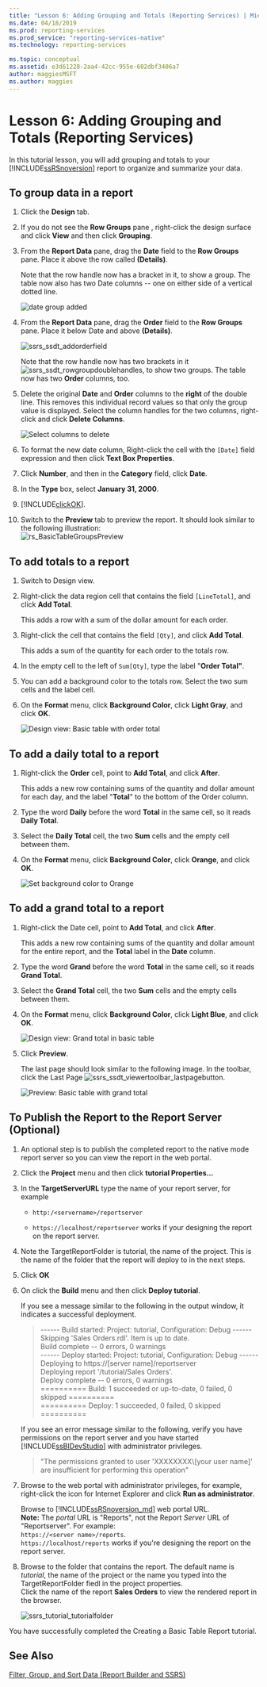 ```yaml
---
title: "Lesson 6: Adding Grouping and Totals (Reporting Services) | Microsoft Docs"
ms.date: 04/18/2019
ms.prod: reporting-services
ms.prod_service: "reporting-services-native"
ms.technology: reporting-services

ms.topic: conceptual
ms.assetid: e3d61228-2aa4-42cc-955e-602dbf3406a7
author: maggiesMSFT
ms.author: maggies
---
```


# Lesson 6: Adding Grouping and Totals (Reporting Services)

In this tutorial lesson, you will add grouping and totals to your [!INCLUDE[ssRSnoversion](../includes/ssrsnoversion-md.md)] report to organize and summarize your data.  
  
  
## <a name="bkmk_groupdata"></a>To group data in a report  
  
1.  Click the **Design** tab.  
  
2.  If you do not see the **Row Groups** pane , right-click the design surface and click **View** and then click **Grouping**.  
  
3.  From the **Report Data** pane, drag the **Date** field to the **Row Groups** pane. Place it above the row called **(Details)**.
  
    Note that the row handle now has a bracket in it, to show a group. The table now also has two Date columns -- one on either side of a vertical dotted line.  
  
    ![date group added](../reporting-services/media/rs-basictablegroups1design.png "date group added")  
  
4.  From the **Report Data** pane, drag the **Order** field to the **Row Groups** pane. Place it below Date and above **(Details)**.

    ![ssrs_ssdt_addorderfield](../reporting-services/media/ssrs-ssdt-addorderfield.png)   
  
    Note that the row handle now has two brackets in it ![ssrs_ssdt_rowgroupdoublehandles](../reporting-services/media/ssrs-ssdt-rowgroupdoublehandles.png), to show two groups. The table now has two **Order** columns, too.  
  
5.  Delete the original **Date** and **Order** columns to the **right** of the double line. This removes this individual record values so that only the group value is displayed. Select the column handles for the two columns, right-click and click **Delete Columns**.  
  
    ![Select columns to delete](../reporting-services/media/rs-basictablegroupsdeletecols.gif "Select columns to delete")  
  
6.  To format the new date column,  Right-click the cell with the `[Date]` field expression and then click **Text Box Properties**.  
  
7.  Click **Number**, and then in the **Category** field, click **Date**.  
  
8.  In the **Type** box, select **January 31, 2000**.  
  
9.  [!INCLUDE[clickOK](../includes/clickok-md.md)].  
  
10.  Switch to the **Preview** tab to preview the report. It should look similar to the following illustration:  
    ![rs_BasicTableGroupsPreview](../reporting-services/media/rs-basictablegroupspreview.png) 
  
## <a name="bkmk_addtotals"></a>To add totals to a report  
  
1.  Switch to Design view.  
  
2.  Right-click the data region cell that contains the field `[LineTotal]`, and click **Add Total**.  
  
    This adds a row with a sum of the dollar amount for each order.  
  
3.  Right-click the cell that contains the field `[Qty]`, and click **Add Total**.  
  
    This adds a sum of the quantity for each order to the totals row.  
  
4.  In the empty cell to the left of `Sum[Qty]`, type the label "**Order Total"**.  
  
5.  You can add a background color to the totals row. Select the two sum cells and the label cell.  
  
6.  On the **Format** menu, click **Background Color**, click **Light Gray**, and click **OK**.  
  
    ![Design view: Basic table with order total](../reporting-services/media/rs-basictablesumlinetotaldesign.gif "Design view: Basic table with order total")  
  
## <a name="bkmk_adddailytotal"></a>To add a daily total to a report  
  
1.  Right-click the **Order** cell, point to **Add Total**, and click **After**.  
  
    This adds a new row containing sums of the quantity and dollar amount for each day, and the label "**Total**" to the bottom of the Order column.  
  
2.  Type the word **Daily** before the word **Total** in the same cell, so it reads **Daily Total**.  
  
3.  Select the **Daily Total** cell, the two **Sum** cells and the empty cell between them.  
  
4.  On the **Format** menu, click **Background Color**, click **Orange**, and click **OK**.  
  
    ![Set background color to Orange](../reporting-services/media/rs-basictablesumdaytotaldesign.gif "rs_BasicTableSumDayTotalDesign")  
  
## <a name="bkmk_addgrandtotal"></a>To add a grand total to a report  
  
1.  Right-click the Date cell, point to **Add Total**, and click **After**.  
  
    This adds a new row containing sums of the quantity and dollar amount for the entire report, and the **Total** label in the **Date** column.  
  
2.  Type the word **Grand** before the word **Total** in the same cell, so it reads **Grand Total**.  
  
3.  Select the **Grand Total** cell, the two **Sum** cells and the empty cells between them.  
  
4.  On the **Format** menu, click **Background Color**, click **Light Blue**, and click **OK**.  
  
    ![Design view: Grand total in basic table](../reporting-services/media/rs-basictablesumgrandtotaldesign.gif "Design view: Grand total in basic table")  
  
5.  Click **Preview**.  
  
    The last page should look similar to the following image. In the toolbar, click the Last Page ![ssrs_ssdt_viewertoolbar_lastpage](../reporting-services/media/ssrs-ssdt-viewertoolbar-lastpage.png)button.   
  
    ![Preview: Basic table with grand total](../reporting-services/media/rs-basictablesumgrandtotalpreview.gif "Preview: Basic table with grand total")  
  
## <a name="bkmk_publishreport"></a>To Publish the Report to the Report Server (Optional)  
  
1.  An optional step is to publish the completed report to the native mode report server so you can view the report in the web portal.  
  
2.  Click the **Project** menu and then click **tutorial Properties...**  
  
3.  In the **TargetServerURL** type the name of your report server, for example   
    - `http:/<servername>/reportserver`  
   
    - `https://localhost/reportserver` works if your designing the report on the report server.  
  
  
4. Note the TargetReportFolder is tutorial, the name of the project.  This is the name of the folder that the report will deploy to in the next steps.  
5. Click **OK**  
  
6.  On click the **Build** menu and then click **Deploy tutorial**.  
  
    If you see a message similar to the following in the output window, it indicates a successful deployment.  
  
    > ------ Build started: Project: tutorial, Configuration: Debug ------  
    > Skipping 'Sales Orders.rdl'. Item is up to date.  
    > Build complete -- 0 errors, 0 warnings  
    > ------ Deploy started: Project: tutorial, Configuration: Debug ------  
    > Deploying to https://[server name]/reportserver  
    > Deploying report '/tutorial/Sales Orders'.  
    > Deploy complete -- 0 errors, 0 warnings  
    > ========== Build: 1 succeeded or up-to-date, 0 failed, 0 skipped ==========  
    > ========== Deploy: 1 succeeded, 0 failed, 0 skipped ==========  
  
    If you see an error message similar to the following, verify you have permissions on the report server and you have started [!INCLUDE[ssBIDevStudio](../includes/ssbidevstudio-md.md)] with administrator privileges.  
  
    > "The permissions granted to user 'XXXXXXXX\\[your user name]' are insufficient for performing this operation"  
  
7.  Browse to the web portal with administrator privileges, for example, right-click the icon for Internet Explorer and click **Run as administrator**.  
  
    Browse to [!INCLUDE[ssRSnoversion_md](../includes/ssrsnoversion-md.md)] web portal URL.   
    **Note:** The *portal* URL is "Reports", not the Report *Server* URL of "Reportserver".  For example:   
    `https://<server name>/reports`.  
    `https://localhost/reports` works if you're designing the report on the report server.  
  
8.  Browse to the folder that contains the report. The default name is *tutorial*, the name of the project or the name you typed into the TargetReportFolder fiedl in the project properties.   
Click the name of the report **Sales Orders** to view the rendered report in the browser.  
  
    ![ssrs_tutorial_tutorialfolder](../reporting-services/media/ssrs-tutorial-tutorialfolder.png)  
 
You have successfully completed the Creating a Basic Table Report tutorial.  
  
## See Also  
[Filter, Group, and Sort Data &#40;Report Builder and SSRS&#41;](../reporting-services/report-design/filter-group-and-sort-data-report-builder-and-ssrs.md)  
  
  
  


